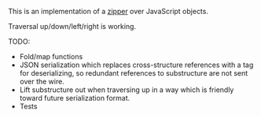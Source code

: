 This is an implementation of a [zipper][zipper] over JavaScript objects.

Traversal up/down/left/right is working.

TODO:

 * Fold/map functions
 * JSON serialization which replaces cross-structure references with a tag for
   deserializing, so redundant references to substructure are not sent over
   the wire.
 * Lift substructure out when traversing up in a way which is friendly toward
   future serialization format.
 * Tests

[zipper]: https://secure.wikimedia.org/wikipedia/en/wiki/Zipper_%28data_structure%29
